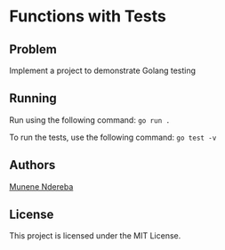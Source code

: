 # Functions with Tests

## Problem

Implement a project to demonstrate Golang testing

## Running

Run using the following command: `go run .`

To run the tests, use the following command: `go test -v`

## Authors

[Munene Ndereba](https://github.com/munenendereba)

## License

This project is licensed under the MIT License.
